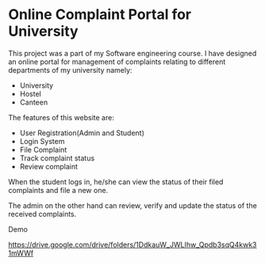 # Online Complaint Portal for University

This project was a part of my Software engineering course. I have designed an online portal for management of complaints relating to different departments of my university namely:
- University
- Hostel
- Canteen

The features of this website are:
 * User Registration(Admin and Student)              
 * Login System
 * File Complaint
 * Track complaint status
 * Review complaint
  
When the student logs in, he/she can view the status of their filed complaints and file a new one. 

The admin on the other hand can review, verify and update the status of the received complaints. 

Demo

https://drive.google.com/drive/folders/1DdkauW_JWLIhw_Qpdb3sqQ4kwk31mWWf
 
